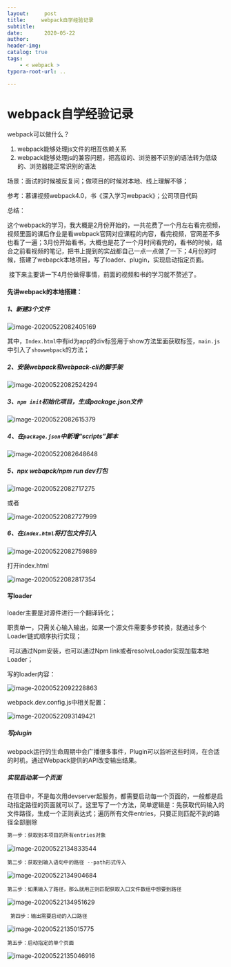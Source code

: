 ```yaml
---
layout:     post
title:     webpack自学经验记录
subtitle:  
date:       2020-05-22
author:     
header-img: 
catalog: true
tags:
    - < webpack >
typora-root-url: ..

---
```



# webpack自学经验记录

webpack可以做什么？

1. webpack能够处理js文件的相互依赖关系
2. webpack能够处理js的兼容问题，把高级的、浏览器不识别的语法转为低级的、浏览器能正常识别的语法

场景：面试的时候被反复问；做项目的时候对本地、线上理解不够；

参考：慕课视频webpack4.0，书《深入学习webpack》；公司项目代码

总结：

​		这个webpack的学习，我大概是2月份开始的，一共花费了一个月左右看完视频，视频里面的课后作业是看webpack官网对应课程的内容，看完视频，官网差不多也看了一遍；3月份开始看书，大概也是花了一个月时间看完的，看书的时候，结合之前看视频的笔记，把书上提到的实战都自己一点一点做了一下；4月份的时候，搭建了webapck本地项目，写了loader、plugin，实现启动指定页面。

​		接下来主要讲一下4月份做得事情，前面的视频和书的学习就不赘述了。

#### 先讲webpack的本地搭建：

##### 1、新建3个文件

![image-20200522082405169](/img/assets_2019/image-20200522082405169.png)

其中，`Index.html`中有id为app的div标签用于show方法里面获取标签，`main.js`中引入了`showwebpack`的方法；

##### 2、安装webpack和webpack-cli的脚手架

![image-20200522082524294](/img/assets_2019/image-20200522082524294.png)

##### 3、`npm init`初始化项目，生成package.json文件

![image-20200522082615379](/img/assets_2019/image-20200522082615379.png)

##### 4、在`package.json`中新增“scripts”脚本

![image-20200522082648648](/img/assets_2019/image-20200522082648648.png)

##### 5、npx webapck/npm run dev打包

![image-20200522082717275](/img/assets_2019/image-20200522082717275.png)

或者

![image-20200522082727999](/img/assets_2019/image-20200522082727999.png)

##### 6、在`index.html`将打包文件引入

![image-20200522082759889](/img/assets_2019/image-20200522082759889.png)

打开index.html

![image-20200522082817354](/img/assets_2019/image-20200522082817354.png)

#### 写loader

loader主要是对源件进行一个翻译转化；

​	职责单一，只需关心输入输出，如果一个源文件需要多步转换，就通过多个Loader链式顺序执行实现；

​	可以通过Npm安装，也可以通过Npm link或者resolveLoader实现加载本地Loader；

写的loader内容：

![image-20200522092228863](/img/assets_2019/image-20200522092228863.png)

webpack.dev.config.js中相关配置：

![image-20200522093149421](/img/assets_2019/image-20200522093149421.png)

##### 写plugin

webpack运行的生命周期中会广播很多事件，Plugin可以监听这些时间，在合适的时机，通过Webpack提供的API改变输出结果。

##### 实现启动某一个页面

在项目中，不是每次用devserver起服务，都需要启动每一个页面的，一般都是启动指定路径的页面就可以了。这里写了一个方法，简单逻辑是：先获取代码输入的文件路径，生成一个正则表达式；遍历所有文件entries，只要正则匹配不到的路径全部删除

```javascript
第一步：获取到本项目的所有entries对象
```

![image-20200522134833544](/img/assets_2019/image-20200522134833544.png)

```
第二步：获取到输入语句中的路径 --path形式传入
```

![image-20200522134904684](/img/assets_2019/image-20200522134904684.png)

```
第三步：如果输入了路径，那么就用正则匹配获取入口文件数组中想要到路径
```

![image-20200522134951629](/img/assets_2019/image-20200522134951629.png)

```
 第四步：输出需要启动的入口路径
```

![image-20200522135015775](/img/assets_2019/image-20200522135015775.png)

```
第五步：启动指定的单个页面
```

![image-20200522135046916](/img/assets_2019/image-20200522135046916.png)